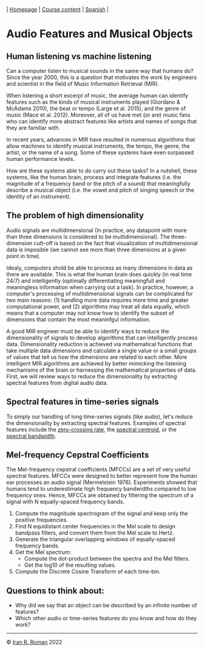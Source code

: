 | [Homepage](https://dl4genaudio.github.io) | [Course content](https://dl4genaudio.github.io/#course-content) | [Spanish](https://dl4genaudio-github-io.translate.goog/?_x_tr_sl=en&_x_tr_tl=es&_x_tr_hl=en-US) |

# Audio Features and Musical Objects

## Human listening vs machine listening

Can a computer listen to musical sounds in the same way that humans do? Since the year 2000, this is a question that motivates the work by engineers and scientist in the field of Music Information Retrieval (MIR).

When listening a short excerpt of music, the average human can identify features such as the kinds of musical instruments played (Giordano & McAdams 2010), the beat or tempo (Large et al. 2015), and the genre of music (Mace et al. 2012). Moreover, all of us have met (or are) music fans who can identify more abstract features like artists and names of songs that they are familiar with.

In recent years, advances in MIR have resulted in numerous algorithms that allow machines to identify musical instruments, the tempo, the genre, the artist, or the name of a song. Some of these systems have even surpassed human performance levels.

How are these systems able to do carry out these tasks? In a nutshell, these systems, like the human brain, process and integrate features (i.e. the magnitude of a frequency band or the pitch of a sound) that meaningfully describe a musical object (i.e. the vowel and pitch of singing speech or the identity of an instrument).


## The problem of high dimensionality 

Audio signals are multidimensional (In practice, any datapoint with more than three dimensions is considered to be multidimensional). The three-dimension cutt-off is based on the fact that visualization of multidimensional data is imposible (we cannot see more than three dimensions at a given point in time).

Idealy, computers shold be able to process as many dimensions in data as there are available. This is what the human brain does quickly (in real time 24/7) and intelligently (optimally differentiating meaningfull and meaningless information when carrying out a task). In practice, however, a computer's processing of multidimensional signals can be complicated for two main reasons: (1) handling more data requires more time and greater computational power, and (2) algorithms may treat all data equally, which means that a computer may not know how to identify the subset of dimensions that contain the most meaninfgul information.

A good MIR engineer must be able to identify ways to reduce the dimensionality of signals to develop algorithms that can intelligently process data. Dimensionality reduction is achieved via mathematical functions that take multiple data dimensions and calculate a single value or a small groups of values that tell us how the dimensions are related to each other. More intelligent MIR algorithms are achieved by better mimicking the listening mechanisms of the brain or harnessing the mathematical properties of data. First, we will review ways to reduce the dimensionality by extracting spectral features from digital audio data.

## Spectral features in time-series signals 

To simply our handling of long time-series signals (like audio), let's reduce the dimensionality by extracting spectral features. Examples of spectral features include the [zero-crossing rate](https://librosa.org/doc/main/generated/librosa.feature.zero_crossing_rate.html), the [spectral centroid](https://librosa.org/doc/main/generated/librosa.feature.spectral_centroid.html), or the [spectral bandwidth](https://librosa.org/doc/main/generated/librosa.feature.spectral_bandwidth.html). 

## Mel-frequency Cepstral Coefficients

The Mel-frequency cepstral coefficients (MFCCs) are a set of very useful spectral features. MFCCs were designed to better represent how the human ear processes an audio signal (Mermelstein 1976). Experiments showed that humans tend to underestimate high frequency bandwidths compared to low frequency ones. Hence, MFCCs are obtained by filtering the spectrum of a signal with N equally-spaced frequency bands.

1. Compute the magnitude spectrogram of the signal and keep only the positive frequencies.
2. Find N equidistant center frequencies in the Mel scale to design bandpass filters, and convert them from the Mel scale to Hertz.
3. Generate the triangular overlapping windows of equally-spaced frequency bands.
4. Get the Mel spectrum: 
    * Compute the dot-product between the spectra and the Mel filters.
    * Get the log10 of the resulting values.
5. Compute the Discrete Cosine Transform of each time-bin.

## Questions to think about:

* Why did we say that an object can be described by an infinite number of features?
* Which other audio or time-series features do you know and how do they work?


___

&copy; [Iran R. Roman](https://iranroman.github.io) 2022
